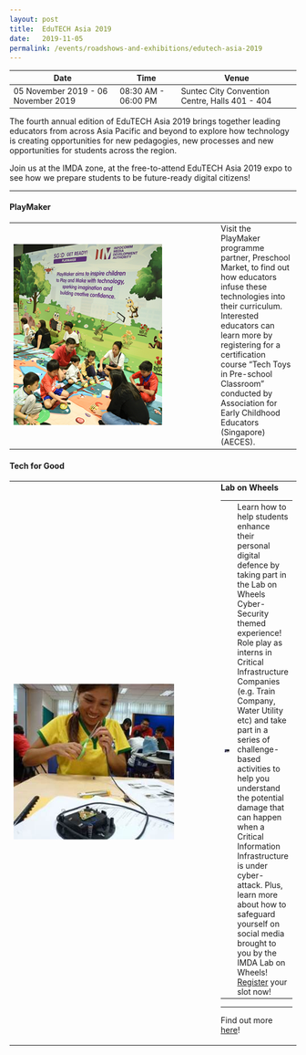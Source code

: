 ```yaml
---
layout: post
title:  EduTECH Asia 2019
date:   2019-11-05
permalink: /events/roadshows-and-exhibitions/edutech-asia-2019
---
```


| Date | Time | Venue |
|--------|---|---|
| 05 November 2019 - 06 November 2019 | 08:30 AM - 06:00 PM | Suntec City Convention Centre, Halls 401 - 404 |


The fourth annual edition of EduTECH Asia 2019 brings together leading educators from across Asia Pacific and beyond to explore how technology is creating opportunities for new pedagogies, new processes and new opportunities for students across the region.

Join us at the IMDA zone, at the free-to-attend EduTECH Asia 2019 expo to see how we prepare students to be future-ready digital citizens!

------------

#### **PlayMaker**

<table style="width: 100%;" border="0" cellpadding="10">
<tbody>
<tr>
<td style="width: 350px;"><img src="images/events/workshops-and-exhibitions/PlayMaker-1.png" /></td>
<td>Visit the PlayMaker programme partner, Preschool Market, to find out how educators infuse these technologies into their curriculum. Interested educators can learn more by registering for a certification course “Tech Toys in Pre-school Classroom” conducted by Association for Early Childhood Educators (Singapore) (AECES).<br /></td>
</tr>
</tbody>
</table>


#### **Tech for Good**

<table style="width: 100%;" border="0" cellpadding="10">
<tbody>
<tr>
<td style="width: 350px;"><img src="images/events/workshops-and-exhibitions/TechforGood-1.jpg" /></td>
<td style="font-size: 20px>Join us at the Tech for Good Showcase to see how the students as well as community volunteers from Engineering Good have created innovative projects for good social causes. This aligns with the spirit of IMDA’s Digital Maker programme, where students and adults are inspired to be digital creators to solve real-world problems.<br /></td>
</tr>
</tbody>
</table>


#### **Lab on Wheels**

<table style="width: 100%;" border="0" cellpadding="10">
<tbody>
<tr>
<td style="width: 350px;"><img src="images/events/workshops-and-exhibitions/LoW-1.jpg" /></td>
<td>Learn how to help students enhance their personal digital defence by taking part in the Lab on Wheels Cyber-Security themed experience! Role play as interns in Critical Infrastructure Companies (e.g. Train Company, Water Utility etc) and take part in a series of challenge-based activities to help you understand the potential damage that can happen when a Critical Information Infrastructure is under cyber-attack. Plus, learn more about how to safeguard yourself on social media brought to you by the IMDA Lab on Wheels! <a href="https://form.jotform.me/92323651355455" target="_blank">Register</a> your slot now!<br /></td>
</tr>
</tbody>
</table>

------------

Find out more <a href="https://www.terrapinn.com/exhibition/edutech-asia/IMDA-Zone.stm" target="_blank">here</a>! 

